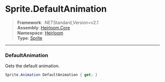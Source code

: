 # Sprite.DefaultAnimation

> **Framework**: .NETStandard,Version=v2.1  
> **Assembly**: [Heirloom.Core][0]  
> **Namespace**: [Heirloom][0]  
> **Type**: [Sprite][1]  

--------------------------------------------------------------------------------

### DefaultAnimation

Gets the default animation.

```cs
Sprite.Animation DefaultAnimation { get; }
```

[0]: ..\Heirloom.Core.md
[1]: Heirloom.Sprite.md
